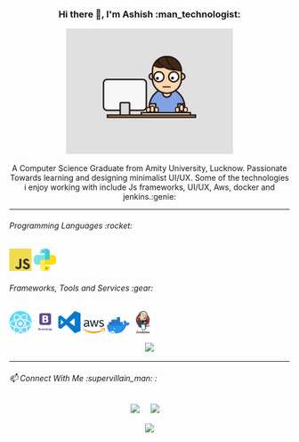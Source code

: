 <h3 align='center'> Hi there 👋, I'm Ashish  :man_technologist: </h3>
<p align='center'>
  <img src="https://github.com/ashashishy/ashashishy/blob/master/img/working-gif.gif" width="300px"> 
</p>
<p align='center'>
  A Computer Science Graduate from Amity University, Lucknow. Passionate Towards learning and designing minimalist UI/UX. Some of the technologies i enjoy working with include Js frameworks, UI/UX, Aws, docker and jenkins.:genie:
</p>
<hr>
<h6>Programming Languages  :rocket:</h6>
<span><img src="https://github.com/ashashishy/ashashishy/blob/master/img/logo-javascript-png-file-javascript-logo-png-1052.png" width="40px"> 
<img src="https://github.com/ashashishy/ashashishy/blob/master/img/python.png" width="40px"></span>

<h6>Frameworks, Tools and Services :gear:</h6>
<span>
<img src="https://github.com/ashashishy/ashashishy/blob/master/img/react.png" width="40px"> 
<img src="https://github.com/ashashishy/ashashishy/blob/master/img/bootstrap-png-bootstrap-512.png" width="40px">
<img src="https://github.com/ashashishy/ashashishy/blob/master/img/214-2146480_visual-studio-code-logo-png-transparent-visual-studio.png" width="40px"> 
<img src="https://github.com/ashashishy/ashashishy/blob/master/img/Amazon_Web_Services_Logo.svg" width="40px">
<img src="https://github.com/ashashishy/ashashishy/blob/master/img/Moby-logo.png" width="40px">
<img src="https://github.com/ashashishy/ashashishy/blob/master/img/unnamed.png" width="40px">
</span>
<p align='center'>
  <a href="#"><img src="https://visitor-badge.glitch.me/badge?page_id=ashashishy.ashashishy"></a>
</p>

<hr>
<h6>📫 Connect With Me :supervillain_man: :</h6>
<p align='center'>
  <a href="https://twitter.com/ashish6_6"><img src="https://img.shields.io/badge/twitter-%231DA1F2.svg?&style=for-the-badge&logo=twitter&logoColor=white" /></a>&nbsp;&nbsp;&nbsp;&nbsp;
  <a href="https://www.linkedin.com/in/ashish-y-b1a14a126/"><img src="https://img.shields.io/badge/linkedin-%230077B5.svg?&style=for-the-badge&logo=linkedin&logoColor=white" /></a>&nbsp;&nbsp;&nbsp;&nbsp;
  
</p>
<p align='center'><img align='center' src="https://forthebadge.com/images/badges/winter-is-coming.svg"></p>
<!--
**ashashishy/ashashishy** is a ✨ _special_ ✨ repository because its `README.md` (this file) appears on your GitHub profile.

Here are some ideas to get you started:

- 🔭 I’m currently working on ...
- 🌱 I’m currently learning ...
- 👯 I’m looking to collaborate on ...
- 🤔 I’m looking for help with ...
- 💬 Ask me about ...
- 📫 How to reach me: ...
- 😄 Pronouns: ...
- ⚡ Fun fact: ...
-->
